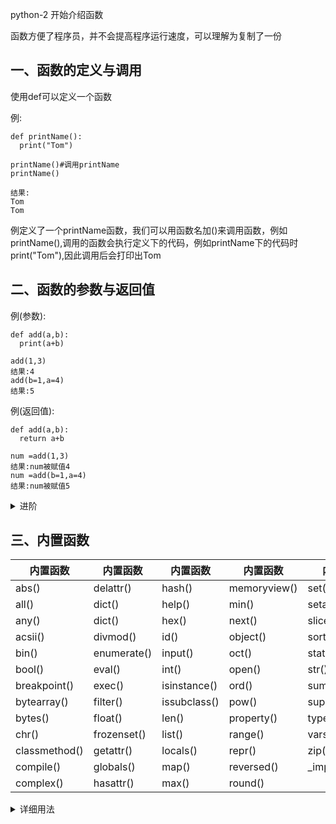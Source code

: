 python-2 开始介绍函数

函数方便了程序员，并不会提高程序运行速度，可以理解为复制了一份
## 一、函数的定义与调用
使用def可以定义一个函数

例:

    def printName():
      print("Tom")
    
    printName()#调用printName
    printName()
    
    结果:
    Tom
    Tom
例定义了一个printName函数，我们可以用函数名加()来调用函数，例如printName(),调用的函数会执行定义下的代码，例如printName下的代码时print("Tom"),因此调用后会打印出Tom

## 二、函数的参数与返回值

例(参数):

    def add(a,b):
      print(a+b)
    
    add(1,3)
    结果:4
    add(b=1,a=4)
    结果:5
    
例(返回值):

    def add(a,b):
      return a+b
    
    num =add(1,3)
    结果:num被赋值4
    num =add(b=1,a=4)
    结果:num被赋值5
    
<details><summary>进阶</summary>
<p>
1.我们在定义时，也可以给函数提前赋值，来加强函数的兼容性
<a href="https://github.com/3114aaa/Python-2/blob/main/code/def1.py">代码参考</a>
</p>
<p>。。。</p>
</details>


## 三、内置函数
|内置函数|内置函数|内置函数|内置函数|内置函数|
|-----|---------|------|------------|-----
|abs()|delattr()|hash()|memoryview()|set()
|all()|dict()|help()|min()|setattr()
|any()|dict()|hex()|next()|slice()
|acsii()|divmod()|id()|object()|sorted()
|bin()|enumerate()|input()|oct()|staticmethod()
|bool()|eval()|int()|open()|str()
|breakpoint()|exec()|isinstance()|ord()|sum()
|bytearray()|filter()|issubclass()|pow()|super()
|bytes()|float()|len()|property()|type()
|chr()|frozenset()|list()|range()|vars()
|classmethod()|getattr()|locals()|repr()|zip()
|compile()|globals()|map()|reversed()|\_import\_()
|complex()|hasattr()|max()|round()|
<details><summary>详细用法</summary>
<b>算术函数</b>
<table>
    <tr>
        <td>函数名</td>
        <td>作用</td>
    </tr>
    <tr>
        <td>abs()</td>
        <td>绝对值</td>
    </tr>
    <tr>
        <td>divmod()</td>
        <td>取商取余</td>
    </tr>
</table>
</details>
